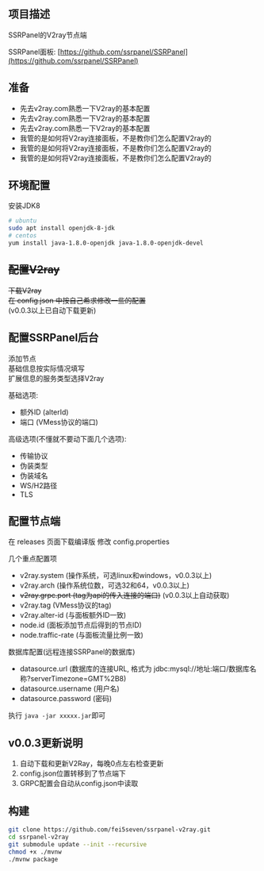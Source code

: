 ## 项目描述
SSRPanel的V2ray节点端

SSRPanel面板: 
[https://github.com/ssrpanel/SSRPanel](https://github.com/ssrpanel/SSRPanel)

## 准备

- 先去v2ray.com熟悉一下V2ray的基本配置
- 先去v2ray.com熟悉一下V2ray的基本配置
- 先去v2ray.com熟悉一下V2ray的基本配置
- 我管的是如何将V2ray连接面板，不是教你们怎么配置V2ray的
- 我管的是如何将V2ray连接面板，不是教你们怎么配置V2ray的
- 我管的是如何将V2ray连接面板，不是教你们怎么配置V2ray的

## 环境配置

安装JDK8
```bash
# ubuntu
sudo apt install openjdk-8-jdk
# centos
yum install java-1.8.0-openjdk java-1.8.0-openjdk-devel
```

## ~~配置V2ray~~ 

~~下载V2ray~~  
~~在 config.json 中按自己希求修改一些的配置~~  
(v0.0.3以上已自动下载更新)  

## 配置SSRPanel后台

添加节点  
基础信息按实际情况填写  
扩展信息的服务类型选择V2ray  

基础选项:  
- 额外ID (alterId)  
- 端口 (VMess协议的端口)
  
高级选项(不懂就不要动下面几个选项):  
- 传输协议  
- 伪装类型  
- 伪装域名  
- WS/H2路径  
- TLS  

## 配置节点端

在 releases 页面下载编译版
修改 config.properties

几个重点配置项
- v2ray.system (操作系统，可选linux和windows，v0.0.3以上)
- v2ray.arch (操作系统位数，可选32和64，v0.0.3以上)
- ~~v2ray.grpc.port (tag为api的传入连接的端口)~~ (v0.0.3以上自动获取)
- v2ray.tag (VMess协议的tag)
- v2ray.alter-id (与面板额外ID一致)
- node.id (面板添加节点后得到的节点ID)
- node.traffic-rate (与面板流量比例一致)

数据库配置(远程连接SSRPanel的数据库)
- datasource.url (数据库的连接URL, 格式为 jdbc:mysql://地址:端口/数据库名称?serverTimezone=GMT%2B8)
- datasource.username (用户名)
- datasource.password (密码)


执行 `java -jar xxxxx.jar`即可

## v0.0.3更新说明

1. 自动下载和更新V2Ray，每晚0点左右检查更新
2. config.json位置转移到了节点端下
3. GRPC配置会自动从config.json中读取

## 构建
```bash
git clone https://github.com/fei5seven/ssrpanel-v2ray.git
cd ssrpanel-v2ray
git submodule update --init --recursive
chmod +x ./mvnw
./mvnw package
```
